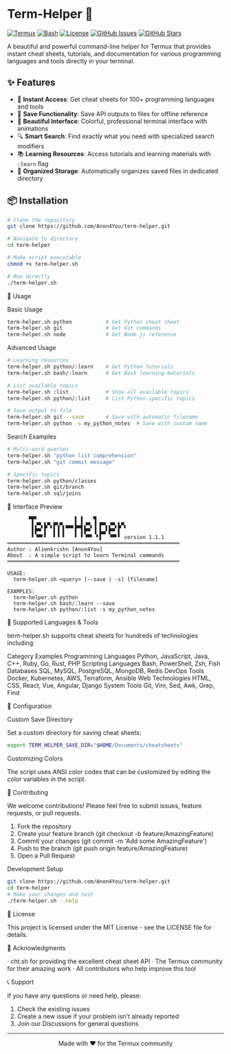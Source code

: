 # Term-Helper 🔧

[![Termux](https://img.shields.io/badge/Termux-000000?style=for-the-badge&logo=termux&logoColor=white)](https://termux.com/)
[![Bash](https://img.shields.io/badge/Bash-4EAA25?style=for-the-badge&logo=gnu-bash&logoColor=white)](https://www.gnu.org/software/bash/)
[![License](https://img.shields.io/badge/License-MIT-yellow.svg?style=for-the-badge)](https://opensource.org/licenses/MIT)
[![GitHub Issues](https://img.shields.io/github/issues/Anon4You/term-helper?style=for-the-badge)](https://github.com/Anon4You/term-helper/issues)
[![GitHub Stars](https://img.shields.io/github/stars/Anon4You/term-helper?style=for-the-badge)](https://github.com/Anon4You/term-helper/stargazers)

A beautiful and powerful command-line helper for Termux that provides instant cheat sheets, tutorials, and documentation for various programming languages and tools directly in your terminal.


## ✨ Features

- 🚀 **Instant Access**: Get cheat sheets for 100+ programming languages and tools
- 💾 **Save Functionality**: Save API outputs to files for offline reference
- 🎨 **Beautiful Interface**: Colorful, professional terminal interface with animations
- 🔍 **Smart Search**: Find exactly what you need with specialized search modifiers
- 📚 **Learning Resources**: Access tutorials and learning materials with `:learn` flag
- 📁 **Organized Storage**: Automatically organizes saved files in dedicated directory

## 📦 Installation

```bash
# Clone the repository
git clone https://github.com/Anon4You/term-helper.git

# Navigate to directory
cd term-helper

# Make script executable
chmod +x term-helper.sh

# Run directly
./term-helper.sh
```

🚀 Usage

Basic Usage

```bash
term-helper.sh python           # Get Python cheat sheet
term-helper.sh git              # Get Git commands
term-helper.sh node             # Get Node.js reference
```

Advanced Usage

```bash
# Learning resources
term-helper.sh python/:learn    # Get Python tutorials
term-helper.sh bash/:learn      # Get Bash learning materials

# List available topics
term-helper.sh :list            # Show all available topics
term-helper.sh python/:list     # List Python-specific topics

# Save output to file
term-helper.sh git --save       # Save with automatic filename
term-helper.sh python -s my_python_notes  # Save with custom name
```

Search Examples

```bash
# Multi-word queries
term-helper.sh "python list comprehension"
term-helper.sh "git commit message"

# Specific topics
term-helper.sh python/classes
term-helper.sh git/branch
term-helper.sh sql/joins
```

🎨 Interface Preview

```
       ▀▛▘            ▌ ▌   ▜          
        ▌▞▀▖▙▀▖▛▚▀▖▄▄▖▙▄▌▞▀▖▐ ▛▀▖▞▀▖▙▀▖
        ▌▛▀ ▌  ▌▐ ▌   ▌ ▌▛▀ ▐ ▙▄▘▛▀ ▌  
        ▘▝▀▘▘  ▘▝ ▘   ▘ ▘▝▀▘ ▘▌  ▝▀▘▘ version 1.1.1
════════════════════════════════════════════════════════
Author : Alienkrishn [Anon4You]
About  : A simple script to learn Terminal commands
════════════════════════════════════════════════════════

USAGE:
  term-helper.sh <query> [--save | -s] [filename]

EXAMPLES:
  term-helper.sh python
  term-helper.sh bash/:learn --save
  term-helper.sh python/:list -s my_python_notes
```

📂 Supported Languages & Tools

term-helper.sh supports cheat sheets for hundreds of technologies including:

Category Examples
Programming Languages Python, JavaScript, Java, C++, Ruby, Go, Rust, PHP
Scripting Languages Bash, PowerShell, Zsh, Fish
Databases SQL, MySQL, PostgreSQL, MongoDB, Redis
DevOps Tools Docker, Kubernetes, AWS, Terraform, Ansible
Web Technologies HTML, CSS, React, Vue, Angular, Django
System Tools Git, Vim, Sed, Awk, Grep, Find

🔧 Configuration

Custom Save Directory

Set a custom directory for saving cheat sheets:

```bash
export TERM_HELPER_SAVE_DIR="$HOME/Documents/cheatsheets"
```

Customizing Colors

The script uses ANSI color codes that can be customized by editing the color variables in the script.

🤝 Contributing

We welcome contributions! Please feel free to submit issues, feature requests, or pull requests.

1. Fork the repository
2. Create your feature branch (git checkout -b feature/AmazingFeature)
3. Commit your changes (git commit -m 'Add some AmazingFeature')
4. Push to the branch (git push origin feature/AmazingFeature)
5. Open a Pull Request

Development Setup

```bash
git clone https://github.com/Anon4You/term-helper.git
cd term-helper
# Make your changes and test
./term-helper.sh --help
```

📝 License

This project is licensed under the MIT License - see the LICENSE file for details.

🙏 Acknowledgments

· cht.sh for providing the excellent cheat sheet API
· The Termux community for their amazing work
· All contributors who help improve this tool

📞 Support

If you have any questions or need help, please:

1. Check the existing issues
2. Create a new issue if your problem isn't already reported
3. Join our Discussions for general questions

---

<div align="center">
Made with ❤️ for the Termux community
</div>
